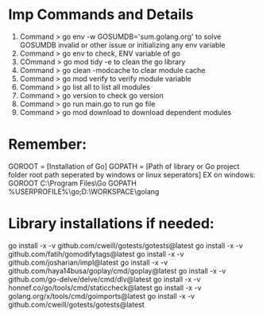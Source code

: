 # Imp Commands and Details
1) Command > go env -w GOSUMDB='sum.golang.org' 
to solve GOSUMDB invalid or other issue or initializing any env variable
2) Command > go env
to check, ENV variable of go
3) COmmand > go mod tidy -e
to clean the go library
4) Command > go clean -modcache
to clear module cache
5) Command > go mod verify
to verify module variable
6) Command > go list all
to list all modules
7) Command > go version
to check go version
8) Command > go run main.go
to run go file
9) Command > go mod download
to download dependent modules

# Remember:
GOROOT = [Installation of Go]
GOPATH = [Path of library or Go project folder root path seperated by windows or linux seperators]
EX on windows:
GOROOT C:\Program Files\Go
GOPATH %USERPROFILE%\go;D:\WORKSPACE\golang

# Library installations if needed:
go install -x -v github.com/cweill/gotests/gotests@latest
go install -x -v github.com/fatih/gomodifytags@latest
go install -x -v github.com/josharian/impl@latest
go install -x -v github.com/haya14busa/goplay/cmd/goplay@latest
go install -x -v github.com/go-delve/delve/cmd/dlv@latest
go install -x -v honnef.co/go/tools/cmd/staticcheck@latest
go install -x -v golang.org/x/tools/cmd/goimports@latest
go install -x -v github.com/cweill/gotests/gotests@latest

